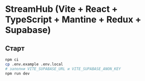 # StreamHub (Vite + React + TypeScript + Mantine + Redux + Supabase)


## Старт
```bash
npm ci
cp .env.example .env.local
# заполни VITE_SUPABASE_URL и VITE_SUPABASE_ANON_KEY
npm run dev